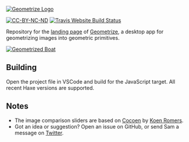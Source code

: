 [![Geometrize Logo](https://github.com/Tw1ddle/geometrize-website/blob/master/screenshots/logo.png?raw=true "Geometrize website logo")](https://www.geometrize.co.uk/)

[![CC-BY-NC-ND](https://licensebuttons.net/l/by-nc-nd/4.0/80x15.png)](https://creativecommons.org/licenses/by-nc-nd/4.0/)
[![Travis Website Build Status](https://img.shields.io/travis/Tw1ddle/geometrize-website.svg?style=flat-square)](https://travis-ci.org/Tw1ddle/geometrize-website)

Repository for the [landing page](https://www.geometrize.co.uk/) of [Geometrize](https://github.com/Tw1ddle/geometrize), a desktop app for geometrizing images into geometric primitives.

[![Geometrized Boat](https://github.com/Tw1ddle/geometrize-website/blob/master/screenshots/boat.png?raw=true "Geometrized Boat, 400 Rotated Ellipses")](https://www.geometrize.co.uk/)

## Building

Open the project file in VSCode and build for the JavaScript target. All recent Haxe versions are supported.

## Notes
 * The image comparison sliders are based on [Cocoen](https://github.com/koenoe/cocoen) by [Koen Romers](https://github.com/koenoe).
 * Got an idea or suggestion? Open an issue on GitHub, or send Sam a message on [Twitter](https://twitter.com/Sam_Twidale).